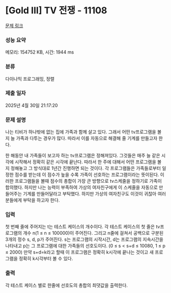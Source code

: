 # [Gold III] TV 전쟁 - 11108 

[문제 링크](https://www.acmicpc.net/problem/11108) 

### 성능 요약

메모리: 154752 KB, 시간: 1944 ms

### 분류

다이나믹 프로그래밍, 정렬

### 제출 일자

2025년 4월 30일 21:17:20

### 문제 설명

<p>나는 티비가 하나밖에 없는 집에 가족과 함께 살고 있다. 그래서 어떤 tv프로그램을 볼 지 늘 가족과 다투는 경우가 많다. 따라서 이를 자동으로 해결해 줄 기계를 만들고자 한다.</p>

<p>한 해동안 내 가족들이 보고자 하는 tv프로그램은 정해져있다. 그것들은 매주 늘 같은 시각에 시작해서 정확히 같은 시각에 끝난다. 따라서 한 주에 대해서 어떤 프로그램을 볼 지 정해놓고 그 방식대로 1년간 진행하면 되는 것이다. 각 프로그램들은 가족들로부터 일정한 점수를 받는데 이 점수가 높을 수록 가족이 선호하는 프로그램이라는 뜻이된다. 이러한 프로그램들을 볼때 점수의 총합이 가장 큰 방향으로 tv스케줄을 정하기로 가족이 합의했다. 하지만 나는 능력이 부족하여 가상의 여자친구에게 이 스케줄을 자동으로 만들어주는 기계를 만들어달라고 부탁했다. 하지만 가상의 여자친구도 이것이 귀찮아 여러분들에게 부탁을 하고자 한다.</p>

### 입력 

 <p>첫 번째 줄에 주어지는 t는 테스트 케이스의 개수이다. 각 테스트 케이스의 첫 줄은 tv프로그램의 개수 n(1 ≤ n ≤ 100000)이 주어진다. 그리고 n줄에 걸쳐서 공백으로 구분된 3개의 정수 s, d, p가 주어진다. s는 프로그램의 시작시간, d는 프로그램의 지속시간을 나타내고 p는 그 프로그램에 대한 가족들의 선호도이다. (0 ≤ s < s+d ≤ 10080, 1 ≤ p ≤ 2000) 만약 s+d=k라고 할때 이 프로그램은 정확히 k시각에 끝나는 것이고 새 프로그램을 정확히 k시각부터 볼 수 있다.</p>

### 출력 

 <p>각 테스트 케이스 별로 한줄에 선호도의 총합의 최댓값을 출력한다.</p>


